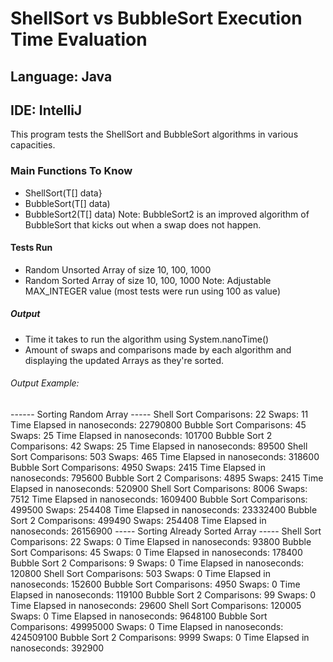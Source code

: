 # ShellSort vs BubbleSort Execution Time Evaluation

## Language: Java
## IDE: IntelliJ
This program tests the ShellSort and BubbleSort algorithms in various capacities.

### Main Functions To Know
- ShellSort(T[] data}
- BubbleSort(T[] data)
- BubbleSort2(T[] data)
Note: BubbleSort2 is an improved algorithm of BubbleSort that kicks out when a swap does not happen.

#### Tests Run
- Random Unsorted Array of size 10, 100, 1000
- Random Sorted Array of size 10, 100, 1000
Note: Adjustable MAX_INTEGER value (most tests were run using 100 as value)

##### Output
- Time it takes to run the algorithm using System.nanoTime()
- Amount of swaps and comparisons made by each algorithm and displaying the updated Arrays as they're sorted.

###### Output Example:
------ Sorting Random Array -----
Shell Sort Comparisons: 22 Swaps: 11
Time Elapsed in nanoseconds: 22790800
Bubble Sort Comparisons: 45 Swaps: 25
Time Elapsed in nanoseconds: 101700
Bubble Sort 2 Comparisons: 42 Swaps: 25
Time Elapsed in nanoseconds: 89500
Shell Sort Comparisons: 503 Swaps: 465
Time Elapsed in nanoseconds: 318600
Bubble Sort Comparisons: 4950 Swaps: 2415
Time Elapsed in nanoseconds: 795600
Bubble Sort 2 Comparisons: 4895 Swaps: 2415
Time Elapsed in nanoseconds: 520900
Shell Sort Comparisons: 8006 Swaps: 7512
Time Elapsed in nanoseconds: 1609400
Bubble Sort Comparisons: 499500 Swaps: 254408
Time Elapsed in nanoseconds: 23332400
Bubble Sort 2 Comparisons: 499490 Swaps: 254408
Time Elapsed in nanoseconds: 26156900
----- Sorting Already Sorted Array -----
Shell Sort Comparisons: 22 Swaps: 0
Time Elapsed in nanoseconds: 93800
Bubble Sort Comparisons: 45 Swaps: 0
Time Elapsed in nanoseconds: 178400
Bubble Sort 2 Comparisons: 9 Swaps: 0
Time Elapsed in nanoseconds: 120800
Shell Sort Comparisons: 503 Swaps: 0
Time Elapsed in nanoseconds: 152600
Bubble Sort Comparisons: 4950 Swaps: 0
Time Elapsed in nanoseconds: 119100
Bubble Sort 2 Comparisons: 99 Swaps: 0
Time Elapsed in nanoseconds: 29600
Shell Sort Comparisons: 120005 Swaps: 0
Time Elapsed in nanoseconds: 9648100
Bubble Sort Comparisons: 49995000 Swaps: 0
Time Elapsed in nanoseconds: 424509100
Bubble Sort 2 Comparisons: 9999 Swaps: 0
Time Elapsed in nanoseconds: 392900
